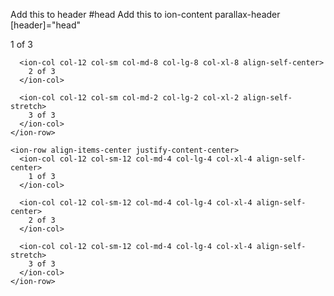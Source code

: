 Add this to header #head
Add this to ion-content parallax-header [header]="head"

<ion-grid>
    <ion-row align-items-center justify-content-center>
      <ion-col col-12 col-sm col-md-2 col-lg-2 col-xl-2 align-self-center>
        1 of 3
      </ion-col>

      <ion-col col-12 col-sm col-md-8 col-lg-8 col-xl-8 align-self-center>
        2 of 3
      </ion-col>

      <ion-col col-12 col-sm col-md-2 col-lg-2 col-xl-2 align-self-stretch>
        3 of 3
      </ion-col>
    </ion-row>

    <ion-row align-items-center justify-content-center>
      <ion-col col-12 col-sm-12 col-md-4 col-lg-4 col-xl-4 align-self-center>
        1 of 3
      </ion-col>

      <ion-col col-12 col-sm-12 col-md-4 col-lg-4 col-xl-4 align-self-center>
        2 of 3
      </ion-col>

      <ion-col col-12 col-sm-12 col-md-4 col-lg-4 col-xl-4 align-self-stretch>
        3 of 3
      </ion-col>
    </ion-row>
  </ion-grid>